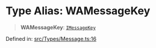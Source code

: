 # Type Alias: WAMessageKey

> **WAMessageKey**: [`IMessageKey`](../namespaces/proto/interfaces/IMessageKey.md)

Defined in: [src/Types/Message.ts:16](https://github.com/WhiskeySockets/Baileys/blob/2fdabb7f387029b680a2c5e056c7022c25b0f110/src/Types/Message.ts#L16)
